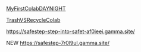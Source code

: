 [MyFirstColabDAYNIGHT](https://colab.research.google.com/drive/1EygB36YgbM7Qshe8oDpUfZ0UqL93KjUt#scrollTo=Hwb0cNKJEq2z)


[TrashVSRecycleColab](https://colab.research.google.com/drive/1ntd-gp2X1rplBODZOs1tAE-3BqqvxSS1?usp=sharing#scrollTo=wEgFsx8d1BZH)


https://safestep-step-into-safet-af0ieei.gamma.site/

NEW
https://safestep-7r0l9ul.gamma.site/
